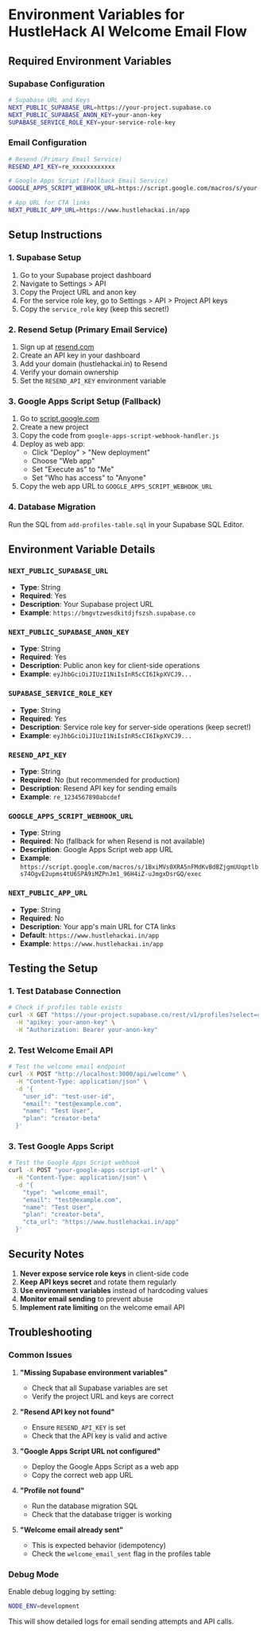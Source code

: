 # Environment Variables for HustleHack AI Welcome Email Flow

## Required Environment Variables

### Supabase Configuration
```bash
# Supabase URL and Keys
NEXT_PUBLIC_SUPABASE_URL=https://your-project.supabase.co
NEXT_PUBLIC_SUPABASE_ANON_KEY=your-anon-key
SUPABASE_SERVICE_ROLE_KEY=your-service-role-key
```

### Email Configuration
```bash
# Resend (Primary Email Service)
RESEND_API_KEY=re_xxxxxxxxxxxx

# Google Apps Script (Fallback Email Service)
GOOGLE_APPS_SCRIPT_WEBHOOK_URL=https://script.google.com/macros/s/your-script-id/exec

# App URL for CTA links
NEXT_PUBLIC_APP_URL=https://www.hustlehackai.in/app
```

## Setup Instructions

### 1. Supabase Setup
1. Go to your Supabase project dashboard
2. Navigate to Settings > API
3. Copy the Project URL and anon key
4. For the service role key, go to Settings > API > Project API keys
5. Copy the `service_role` key (keep this secret!)

### 2. Resend Setup (Primary Email Service)
1. Sign up at [resend.com](https://resend.com)
2. Create an API key in your dashboard
3. Add your domain (hustlehackai.in) to Resend
4. Verify your domain ownership
5. Set the `RESEND_API_KEY` environment variable

### 3. Google Apps Script Setup (Fallback)
1. Go to [script.google.com](https://script.google.com)
2. Create a new project
3. Copy the code from `google-apps-script-webhook-handler.js`
4. Deploy as web app:
   - Click "Deploy" > "New deployment"
   - Choose "Web app"
   - Set "Execute as" to "Me"
   - Set "Who has access" to "Anyone"
5. Copy the web app URL to `GOOGLE_APPS_SCRIPT_WEBHOOK_URL`

### 4. Database Migration
Run the SQL from `add-profiles-table.sql` in your Supabase SQL Editor.

## Environment Variable Details

### `NEXT_PUBLIC_SUPABASE_URL`
- **Type**: String
- **Required**: Yes
- **Description**: Your Supabase project URL
- **Example**: `https://bmgvtzwesdkitdjfszsh.supabase.co`

### `NEXT_PUBLIC_SUPABASE_ANON_KEY`
- **Type**: String
- **Required**: Yes
- **Description**: Public anon key for client-side operations
- **Example**: `eyJhbGciOiJIUzI1NiIsInR5cCI6IkpXVCJ9...`

### `SUPABASE_SERVICE_ROLE_KEY`
- **Type**: String
- **Required**: Yes
- **Description**: Service role key for server-side operations (keep secret!)
- **Example**: `eyJhbGciOiJIUzI1NiIsInR5cCI6IkpXVCJ9...`

### `RESEND_API_KEY`
- **Type**: String
- **Required**: No (but recommended for production)
- **Description**: Resend API key for sending emails
- **Example**: `re_1234567890abcdef`

### `GOOGLE_APPS_SCRIPT_WEBHOOK_URL`
- **Type**: String
- **Required**: No (fallback for when Resend is not available)
- **Description**: Google Apps Script web app URL
- **Example**: `https://script.google.com/macros/s/1BxiMVs0XRA5nFMdKvBdBZjgmUUqptlbs74OgvE2upms4tU6SPA9iMZPnJm1_96H4iZ-uJmgxDsrGQ/exec`

### `NEXT_PUBLIC_APP_URL`
- **Type**: String
- **Required**: No
- **Description**: Your app's main URL for CTA links
- **Default**: `https://www.hustlehackai.in/app`
- **Example**: `https://www.hustlehackai.in/app`

## Testing the Setup

### 1. Test Database Connection
```bash
# Check if profiles table exists
curl -X GET "https://your-project.supabase.co/rest/v1/profiles?select=count" \
  -H "apikey: your-anon-key" \
  -H "Authorization: Bearer your-anon-key"
```

### 2. Test Welcome Email API
```bash
# Test the welcome email endpoint
curl -X POST "http://localhost:3000/api/welcome" \
  -H "Content-Type: application/json" \
  -d '{
    "user_id": "test-user-id",
    "email": "test@example.com",
    "name": "Test User",
    "plan": "creator-beta"
  }'
```

### 3. Test Google Apps Script
```bash
# Test the Google Apps Script webhook
curl -X POST "your-google-apps-script-url" \
  -H "Content-Type: application/json" \
  -d '{
    "type": "welcome_email",
    "email": "test@example.com",
    "name": "Test User",
    "plan": "creator-beta",
    "cta_url": "https://www.hustlehackai.in/app"
  }'
```

## Security Notes

1. **Never expose service role keys** in client-side code
2. **Keep API keys secret** and rotate them regularly
3. **Use environment variables** instead of hardcoding values
4. **Monitor email sending** to prevent abuse
5. **Implement rate limiting** on the welcome email API

## Troubleshooting

### Common Issues

1. **"Missing Supabase environment variables"**
   - Check that all Supabase variables are set
   - Verify the project URL and keys are correct

2. **"Resend API key not found"**
   - Ensure `RESEND_API_KEY` is set
   - Check that the API key is valid and active

3. **"Google Apps Script URL not configured"**
   - Deploy the Google Apps Script as a web app
   - Copy the correct web app URL

4. **"Profile not found"**
   - Run the database migration SQL
   - Check that the database trigger is working

5. **"Welcome email already sent"**
   - This is expected behavior (idempotency)
   - Check the `welcome_email_sent` flag in the profiles table

### Debug Mode

Enable debug logging by setting:
```bash
NODE_ENV=development
```

This will show detailed logs for email sending attempts and API calls. 